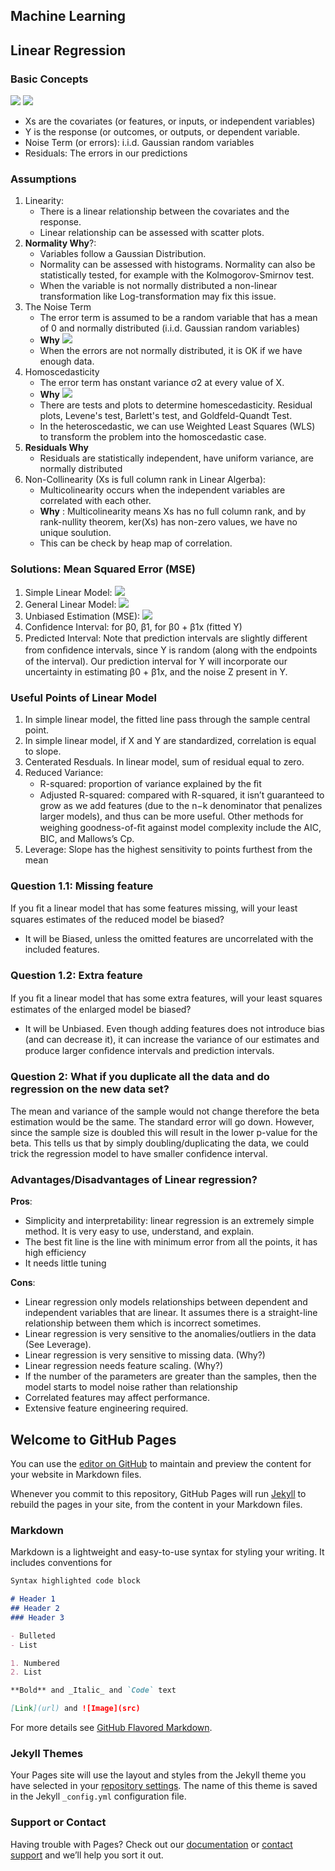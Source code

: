 ## Machine Learning

## Linear Regression
### Basic Concepts 
![](https://github.com/hedygithub/MachineLearning/blob/gh-pages/images/def_simple_linear_model.png)
![](https://github.com/hedygithub/MachineLearning/blob/gh-pages/images/def_general_linear_model.png)
- Xs are the covariates (or features, or inputs, or independent variables) 
- Y is the response (or outcomes, or outputs, or dependent variable.
- Noise Term (or errors): i.i.d. Gaussian random variables
- Residuals: The errors in our predictions

### Assumptions
1. Linearity: 
    - There is a linear relationship between the covariates and the response. 
    - Linear relationship can be assessed with scatter plots.
2. **Normality Why**?: 
    - Variables follow a Gaussian Distribution.
    - Normality can be assessed with histograms. Normality can also be statistically tested, for example with the Kolmogorov-Smirnov test.
    - When the variable is not normally distributed a non-linear transformation like Log-transformation may fix this issue.
3. The Noise Term
    - The error term is assumed to be a random variable that has a mean of 0 and normally distributed (i.i.d. Gaussian random variables)
    - **Why** 
    ![](https://github.com/hedygithub/MachineLearning/blob/gh-pages/images/why_linear_model_error_term_normal_distributed.png)
    - When the errors are not normally distributed, it is OK if we have enough data.
4. Homoscedasticity
    - The error term has onstant variance σ2 at every value of X. 
    - **Why**
    ![](https://github.com/hedygithub/MachineLearning/blob/gh-pages/images/why_linear_model_homoscedastic.png)
    - There are tests and plots to determine homescedasticity. Residual plots, Levene's test, Barlett's test, and Goldfeld-Quandt Test.
    - In the heteroscedastic, we can use Weighted Least Squares (WLS) to transform the problem into the homoscedastic case.
 5. **Residuals Why**
    - Residuals are statistically independent, have uniform variance, are normally distributed
 6. Non-Collinearity (Xs is full column rank in Linear Algerba): 
    - Multicolinearity occurs when the independent variables are correlated with each other.
    - **Why** : Multicolinearity means Xs has no full column rank, and by rank-nullity theorem, ker(Xs) has non-zero values, we have no unique soulution.
    - This can be check by heap map of correlation.
 
 ### Solutions: Mean Squared Error (MSE)
 1. Simple Linear Model:
 ![](https://github.com/hedygithub/MachineLearning/blob/gh-pages/images/simple_linear_model_solutions.png)
 2. General Linear Model:
 ![](https://github.com/hedygithub/MachineLearning/blob/gh-pages/images/general_linear_model_solutions.png)
 3. Unbiased Estimation (MSE): 
 ![](https://github.com/hedygithub/MachineLearning/blob/gh-pages/images/why_linear_model_unbiased.png)
 4. Confidence Interval: for β0, β1, for β0 + β1x (fitted Y)
 5. Predicted Interval: Note that prediction intervals are slightly diﬀerent from conﬁdence intervals, since Y is random (along with the endpoints of the interval). Our prediction interval for Y will incorporate our uncertainty in estimating β0 + β1x, and the noise Z present in Y.

 
 ### Useful Points of Linear Model
 1. In simple linear model, the fitted line pass through the sample central point.
 2. In simple linear model, if X and Y are standardized, correlation is equal to slope. 
 3. Centerated Resduals. In linear model, sum of residual equal to zero.
 4. Reduced Variance: 
    - R-squared: proportion of variance explained by the ﬁt
    - Adjusted R-squared: compared with R-squared, it isn’t guaranteed to grow as we add features (due to the n−k denominator that penalizes larger models), and thus can be more useful. Other methods for weighing goodness-of-ﬁt against model complexity include the AIC, BIC, and Mallows’s Cp.
 5. Leverage: Slope has the highest sensitivity to points furthest from the mean 
 
 ### Question 1.1: Missing feature
 If you ﬁt a linear model that has some features missing, will your least squares estimates of the reduced model be biased? 
 - It will be Biased, unless the omitted features are uncorrelated with the included features. 
 ### Question 1.2: Extra feature
 If you ﬁt a linear model that has some extra features, will your least squares estimates of the enlarged model be biased?
 - It will be Unbiased. Even though adding features does not introduce bias (and can decrease it), it can increase the variance of our estimates and produce larger conﬁdence intervals and prediction intervals. 
 
 ### Question 2: What if you duplicate all the data and do regression on the new data set?
 The mean and variance of the sample would not change therefore the beta estimation would be the same. The standard error will go down. However, since the sample size is doubled this will result in the lower p-value for the beta. This tells us that by simply doubling/duplicating the data, we could trick the regression model to have smaller confidence interval.
 ### Advantages/Disadvantages of Linear regression?
 **Pros**:
 - Simplicity and interpretability: linear regression is an extremely simple method. It is very easy to use, understand, and explain.
 - The best fit line is the line with minimum error from all the points, it has high efficiency
 - It needs little tuning

 **Cons**:
 - Linear regression only models relationships between dependent and independent variables that are linear. It assumes there is a straight-line relationship between them which is incorrect sometimes.
 - Linear regression is very sensitive to the anomalies/outliers in the data (See Leverage). 
 - Linear regression is very sensitive to missing data. (Why?)
 - Linear regression needs feature scaling. (Why?)
 - If the number of the parameters are greater than the samples, then the model starts to model noise rather than relationship
 - Correlated features may affect performance.
 - Extensive feature engineering required.

## Welcome to GitHub Pages

You can use the [editor on GitHub](https://github.com/hedygithub/DiHe.github.io/edit/gh-pages/index.md) to maintain and preview the content for your website in Markdown files.

Whenever you commit to this repository, GitHub Pages will run [Jekyll](https://jekyllrb.com/) to rebuild the pages in your site, from the content in your Markdown files.

### Markdown

Markdown is a lightweight and easy-to-use syntax for styling your writing. It includes conventions for

```markdown
Syntax highlighted code block

# Header 1
## Header 2
### Header 3

- Bulleted
- List

1. Numbered
2. List

**Bold** and _Italic_ and `Code` text

[Link](url) and ![Image](src)
```

For more details see [GitHub Flavored Markdown](https://guides.github.com/features/mastering-markdown/).

### Jekyll Themes

Your Pages site will use the layout and styles from the Jekyll theme you have selected in your [repository settings](https://github.com/hedygithub/DiHe.github.io/settings). The name of this theme is saved in the Jekyll `_config.yml` configuration file.

### Support or Contact

Having trouble with Pages? Check out our [documentation](https://docs.github.com/categories/github-pages-basics/) or [contact support](https://github.com/contact) and we’ll help you sort it out.
